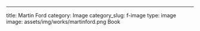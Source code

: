 ---
title: Martin Ford
category: Image
category_slug: f-image
type: image
image: assets/img/works/martinford.png
Book
